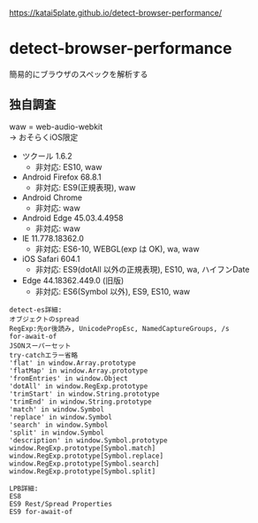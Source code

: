 https://katai5plate.github.io/detect-browser-performance/

# detect-browser-performance
簡易的にブラウザのスペックを解析する

## 独自調査

waw = web-audio-webkit  
-> おそらくiOS限定

- ツクール 1.6.2
  - 非対応: ES10, waw
- Android Firefox 68.8.1
  - 非対応: ES9(正規表現), waw
- Android Chrome
  - 非対応: waw
- Android Edge 45.03.4.4958
  - 非対応: waw
- IE 11.778.18362.0
  - 非対応: ES6-10, WEBGL(exp は OK), wa, waw
- iOS Safari 604.1
  - 非対応: ES9(dotAll 以外の正規表現), ES10, wa, ハイフンDate
- Edge 44.18362.449.0 (旧版)
  - 非対応: ES6(Symbol 以外), ES9, ES10, waw
```
detect-es詳細:
オブジェクトのspread
RegExp:先or後読み, UnicodePropEsc, NamedCaptureGroups, /s
for-await-of
JSONスーパーセット
try-catchエラー省略
'flat' in window.Array.prototype
'flatMap' in window.Array.prototype
'fromEntries' in window.Object
'dotAll' in window.RegExp.prototype
'trimStart' in window.String.prototype
'trimEnd' in window.String.prototype
'match' in window.Symbol
'replace' in window.Symbol
'search' in window.Symbol
'split' in window.Symbol
'description' in window.Symbol.prototype
window.RegExp.prototype[Symbol.match]
window.RegExp.prototype[Symbol.replace]
window.RegExp.prototype[Symbol.search]
window.RegExp.prototype[Symbol.split]

LPB詳細:
ES8
ES9 Rest/Spread Properties
ES9 for-await-of
```
